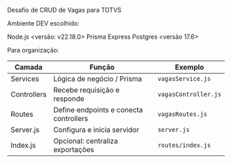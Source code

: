Desafio de CRUD  de Vagas para TOTVS

Ambiente DEV escolhido:

Node.js <versão: v22.18.0>
Prisma <ORM>
Express <REST>
Postgres <DB> <versão 17.6>

Para organização:

| Camada      | Função                                 | Exemplo              |
| ----------- | -------------------------------------- | -------------------- |
| Services    | Lógica de negócio / Prisma             | `vagasService.js`    |
| Controllers | Recebe requisição e responde           | `vagasController.js` |
| Routes      | Define endpoints e conecta controllers | `vagasRoutes.js`     |
| Server.js   | Configura e inicia servidor            | `server.js`          |
| Index.js    | Opcional: centraliza exportações       | `routes/index.js`    | <-- Opção em caso de muitas rotas.

